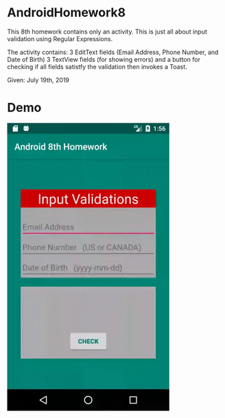 # AndroidHomework8

This 8th homework contains only an activity. This is just all about input validation using Regular Expressions.

The activity contains:
3 EditText fields (Email Address, Phone Number, and Date of Birth)
3 TextView fields (for showing errors)
and a button for checking if all fields satistfy the validation then invokes a Toast.

Given: July 19th, 2019

# Demo
![Alt text](Screenshot/app.gif?raw=true "demo")
